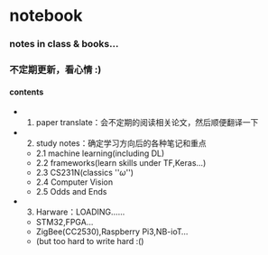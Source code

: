 # notebook
### notes in class &amp; books...

### 不定期更新，看心情 :)

#### contents
  - 1. paper translate：会不定期的阅读相关论文，然后顺便翻译一下
  - 2. study notes：确定学习方向后的各种笔记和重点
    - 2.1 machine learning(including DL)
    - 2.2 frameworks(learn skills under TF,Keras…)
    - 2.3 CS231N(classics ''$\omega$'')
    - 2.4 Computer Vision
    - 2.5 Odds and Ends

  - 3. Harware：LOADING……
    - STM32,FPGA…
    - ZigBee(CC2530),Raspberry Pi3,NB-ioT…
    - (but too hard to write hard :()
